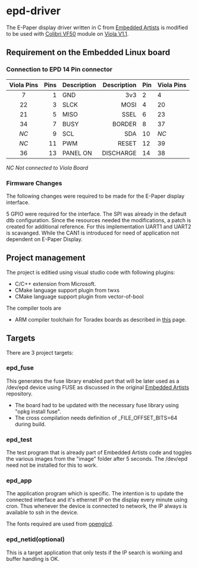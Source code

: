 # epd-driver

The E-Paper display driver written in C from [Embedded Artists][1] is modified to be used with [Colibri VF50][2] module on [Viola V1.1][5].

## Requirement on the Embedded Linux board

### Connection to EPD 14 Pin connector

| Viola Pins   | Pins   | Description   | Description   | Pin   | Viola Pins   |
| :----------: | -----: | :------------ | ------------: | :---- | :----------- |
| 7  | 1  | GND         |  3v3      | 2  | 4  |
| 22 | 3  | SLCK        | MOSI      | 4  | 20 |
| 21 | 5  | MISO        | SSEL      | 6  | 23 |
| 34 | 7  | BUSY        | BORDER    | 8  | 37 |
|*NC*| 9  | SCL         | SDA       | 10 |*NC*|
|*NC*| 11 | PWM         | RESET     | 12 | 39 |
| 36 | 13 | PANEL ON    | DISCHARGE | 14 | 38 |

   *NC Not connected to Viola Board*

### Firmware Changes

The following changes were required to be made for the E-Paper display interface.

   5 GPIO were required for the interface. The SPI was already in the default dtb configuration. Since the resources needed the modifications, a patch is created for additional reference.   For this implementation UART1 and UART2 is scavanged. While the CAN1 is introduced for need of application not dependent on E-Paper Display.

## Project management

The project is editied using visual studio code with following plugins:
 - C/C++ extension from Microsoft.
 - CMake language support plugin from twxs
 - CMake language support plugin from vector-of-bool

The compiler tools are
 - ARM compiler toolchain for Toradex boards as described in [this][3] page.

## Targets

There are 3 project targets:

### epd_fuse

This generates the fuse library enabled part that will be later used as a /dev/epd device using FUSE as discussed in the original [Embedded Artists][1] repository.

 - The board had to be updated with the necessary fuse library using "opkg install fuse". 
 - The cross compilation needs definition of _FILE_OFFSET_BITS=64 during build.

### epd_test

The test program that is already part of Embedded Artists code and toggles the various images from the "image" folder after 5 seconds. The /dev/epd need not be installed for this to work.

### epd_app

The application program which is specific. The intention is to update the connected interface and it's ethernet IP on the display every minute using cron. Thus whenever the device is connected to network, the IP always is available to ssh in the device.

The fonts required are used from [openglcd][4]. 

### epd_netid(optional)

This is a target application that only tests if the IP search is working and buffer handling is OK.

[1]: https://github.com/embeddedartists/gratis
[2]: https://www.toradex.com/computer-on-modules/colibri-arm-family/nxp-freescale-vybrid-vf5xx
[3]: https://developer.toradex.com/knowledge-base/build-u-boot-and-linux-kernel-from-source-code
[4]: https://bitbucket.org/bperrybap/openglcd
[5]: https://www.toradex.com/products/carrier-board/viola-carrier-board